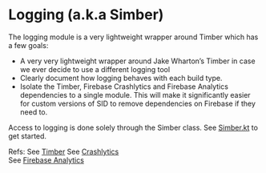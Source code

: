 # Logging (a.k.a Simber)

The logging module is a very lightweight wrapper around Timber which has a few goals:
- A very very lightweight wrapper around Jake Wharton’s Timber in case we ever decide to use a different logging tool
- Clearly document how logging behaves with each build type.
- Isolate the Timber, Firebase Crashlytics and Firebase Analytics dependencies to a single module. This will make it significantly easier for custom versions of SID to remove dependencies on Firebase if they need to. 

Access to logging is done solely through the Simber class. See [Simber.kt](src/main/java/com/simprints/logging/Simber.kt) to get started. 

Refs:
See <a href="URL#https://github.com/JakeWharton/timber">Timber</a>
See <a href="URL#https://firebase.google.com/docs/crashlytics/customize-crash-reports?platform=android">Crashlytics</a>  
See <a href="URL#https://firebase.google.com/docs/analytics/user-properties?platform=android">Firebase Analytics</a>
